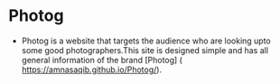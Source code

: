 # Photog

* Photog is a website that targets the audience who are looking upto some good photographers.This site is designed
simple and has all general information of the brand [Photog] ( https://amnasaqib.github.io/Photog/).
